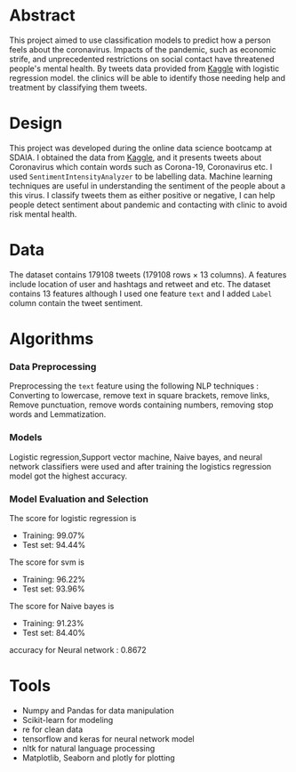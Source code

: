 
# Abstract
This project aimed to use classification models to predict how a person feels about the coronavirus. Impacts of the pandemic, such as economic strife, and unprecedented restrictions on social contact have threatened people's mental health. By tweets data provided from [Kaggle](https://www.kaggle.com/gpreda/covid19-tweets) with logistic regression model. the clinics will be able to identify those needing help and treatment by classifying them tweets.

# Design

This project was developed during the online data science bootcamp at SDAIA. I obtained the data from [Kaggle](https://www.kaggle.com/gpreda/covid19-tweets), and it presents tweets about Coronavirus which contain words such as Corona-19, Coronavirus etc. I used ``SentimentIntensityAnalyzer`` to be labelling data.
Machine learning techniques are useful in understanding the sentiment of the people about a this virus. I classify tweets them as either positive or negative, I can help people detect sentiment about pandemic and contacting with clinic to avoid risk mental health.

# Data
The dataset contains 179108 tweets (179108 rows × 13 columns). A features include location of user and hashtags and retweet and etc. The dataset contains 13 features although I used one feature ``text``  and I added  ``Label`` column contain the tweet sentiment.
# Algorithms

### Data Preprocessing
Preprocessing the ``text`` feature using the following NLP techniques : Converting to lowercase, remove text in square brackets, remove links, Remove punctuation, remove words containing numbers, removing stop words and Lemmatization.

### Models
Logistic regression,Support vector machine, Naive bayes, and neural network classifiers were used and after training  the logistics regression model got the highest accuracy.

 
### Model Evaluation and Selection

The score for logistic regression is <br />
- Training:  99.07%
- Test set:  94.44%

The score for svm is  <br />
- Training:  96.22%
- Test set:  93.96% 

The score for Naive bayes is <br />
- Training:  91.23%
- Test set:  84.40%

accuracy for Neural network : 0.8672 

# Tools
- Numpy and Pandas for data manipulation
- Scikit-learn for modeling
- re for clean data 
- tensorflow and keras for neural network model
- nltk for natural language processing
- Matplotlib, Seaborn and plotly for plotting


